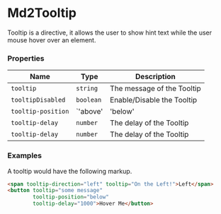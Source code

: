 # Md2Tooltip
Tooltip is a directive, it allows the user to show hint text while the user mouse hover over an element.

### Properties

| Name | Type | Description |
| --- | --- | --- |
| `tooltip` | `string` | The message of the Tooltip |
| `tooltipDisabled` | `boolean` | Enable/Disable the Tooltip |
| `tooltip-position` | `'above'|'below'|'before'|'after'` | The position of the Tooltip |
| `tooltip-delay` | `number` | The delay of the Tooltip |
| `tooltip-delay` | `number` | The delay of the Tooltip |

### Examples
A tooltip would have the following markup.
```html
<span tooltip-direction="left" tooltip="On the Left!">Left</span>
<button tooltip="some message"
        tooltip-position="below"
        tooltip-delay="1000">Hover Me</button>
```

